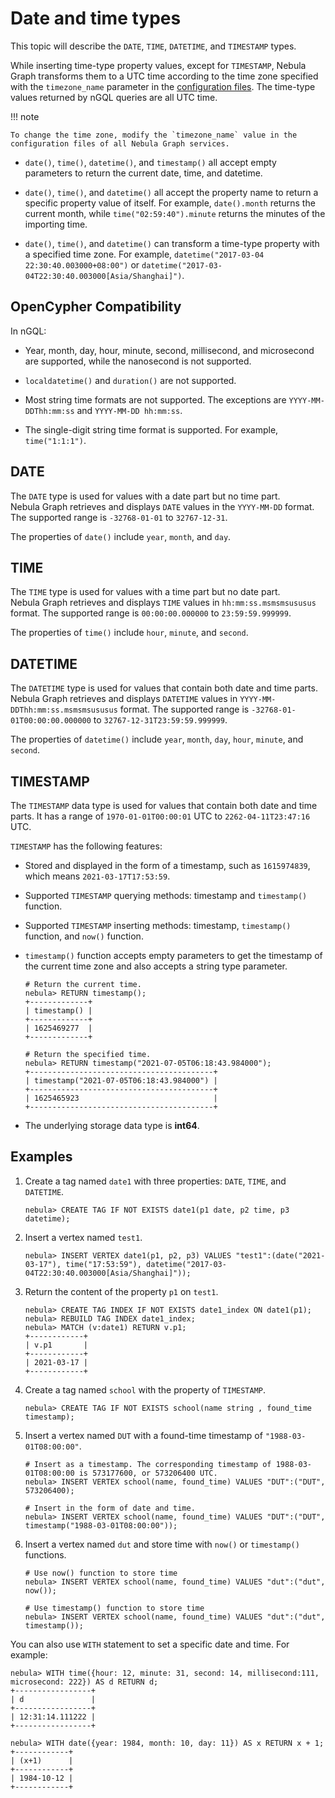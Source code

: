 # Date and time types

This topic will describe the `DATE`, `TIME`, `DATETIME`, and `TIMESTAMP` types.

While inserting time-type property values, except for `TIMESTAMP`, Nebula Graph transforms them to a UTC time according to the time zone specified with the `timezone_name` parameter in the [configuration files](../../5.configurations-and-logs/1.configurations/1.configurations.md). The time-type values returned by nGQL queries are all UTC time.

!!! note

    To change the time zone, modify the `timezone_name` value in the configuration files of all Nebula Graph services.

- `date()`, `time()`, `datetime()`, and `timestamp()` all accept empty parameters to return the current date, time, and datetime.

- `date()`, `time()`, and `datetime()` all accept the property name to return a specific property value of itself. For example, `date().month` returns the current month, while `time("02:59:40").minute` returns the minutes of the importing time.

- `date()`, `time()`, and `datetime()` can transform a time-type property with a specified time zone. For example, `datetime("2017-03-04 22:30:40.003000+08:00")` or `datetime("2017-03-04T22:30:40.003000[Asia/Shanghai]")`.

## OpenCypher Compatibility

In nGQL:

- Year, month, day, hour, minute, second, millisecond, and microsecond are supported, while the nanosecond is not supported.

- `localdatetime()` and `duration()` are not supported.

- Most string time formats are not supported. The exceptions are `YYYY-MM-DDThh:mm:ss` and `YYYY-MM-DD hh:mm:ss`.

- The single-digit string time format is supported. For example, `time("1:1:1")`.

## DATE

The `DATE` type is used for values with a date part but no time part. Nebula Graph retrieves and displays `DATE` values in the `YYYY-MM-DD` format. The supported range is `-32768-01-01` to `32767-12-31`.

The properties of `date()` include `year`, `month`, and `day`.

## TIME

The `TIME` type is used for values with a time part but no date part. Nebula Graph retrieves and displays `TIME` values in `hh:mm:ss.msmsmsususus` format. The supported range is `00:00:00.000000` to `23:59:59.999999`.

The properties of `time()` include `hour`, `minute`, and `second`.

## DATETIME

The `DATETIME` type is used for values that contain both date and time parts. Nebula Graph retrieves and displays `DATETIME` values in `YYYY-MM-DDThh:mm:ss.msmsmsususus` format. The supported range is `-32768-01-01T00:00:00.000000` to `32767-12-31T23:59:59.999999`.

The properties of `datetime()` include `year`, `month`, `day`, `hour`, `minute`, and `second`.
## TIMESTAMP

The `TIMESTAMP` data type is used for values that contain both date and time parts. It has a range of `1970-01-01T00:00:01` UTC to `2262-04-11T23:47:16` UTC.

`TIMESTAMP` has the following features:

- Stored and displayed in the form of a timestamp, such as `1615974839`, which means `2021-03-17T17:53:59`.

- Supported `TIMESTAMP` querying methods: timestamp and `timestamp()` function.

- Supported `TIMESTAMP` inserting methods: timestamp, `timestamp()` function, and `now()` function.

- `timestamp()` function accepts empty parameters to get the timestamp of the current time zone and also accepts a string type parameter.
   
   ```ngql
   # Return the current time.
   nebula> RETURN timestamp();
   +-------------+
   | timestamp() |
   +-------------+
   | 1625469277  |
   +-------------+

   # Return the specified time.
   nebula> RETURN timestamp("2021-07-05T06:18:43.984000");
   +-----------------------------------------+
   | timestamp("2021-07-05T06:18:43.984000") |
   +-----------------------------------------+
   | 1625465923                              |
   +-----------------------------------------+
   ```

- The underlying storage data type is **int64**.

## Examples

1. Create a tag named `date1` with three properties: `DATE`, `TIME`, and `DATETIME`.

    ```ngql
    nebula> CREATE TAG IF NOT EXISTS date1(p1 date, p2 time, p3 datetime);
    ```

2. Insert a vertex named `test1`.

    ```ngql
    nebula> INSERT VERTEX date1(p1, p2, p3) VALUES "test1":(date("2021-03-17"), time("17:53:59"), datetime("2017-03-04T22:30:40.003000[Asia/Shanghai]"));
    ```

3. Return the content of the property `p1` on `test1`.

    ```ngql
    nebula> CREATE TAG INDEX IF NOT EXISTS date1_index ON date1(p1);
    nebula> REBUILD TAG INDEX date1_index;
    nebula> MATCH (v:date1) RETURN v.p1;
    +------------+
    | v.p1       |
    +------------+
    | 2021-03-17 |
    +------------+
    ```

4. Create a tag named `school` with the property of `TIMESTAMP`.

    ```ngql
    nebula> CREATE TAG IF NOT EXISTS school(name string , found_time timestamp);
    ```

5. Insert a vertex named `DUT` with a found-time timestamp of `"1988-03-01T08:00:00"`.

    ```ngql
    # Insert as a timestamp. The corresponding timestamp of 1988-03-01T08:00:00 is 573177600, or 573206400 UTC.
    nebula> INSERT VERTEX school(name, found_time) VALUES "DUT":("DUT", 573206400);

    # Insert in the form of date and time.
    nebula> INSERT VERTEX school(name, found_time) VALUES "DUT":("DUT", timestamp("1988-03-01T08:00:00"));
    ```

6. Insert a vertex named `dut` and store time with `now()` or `timestamp()` functions.

    ```ngql
    # Use now() function to store time
    nebula> INSERT VERTEX school(name, found_time) VALUES "dut":("dut", now());

    # Use timestamp() function to store time
    nebula> INSERT VERTEX school(name, found_time) VALUES "dut":("dut", timestamp());
    ```

You can also use `WITH` statement to set a specific date and time. For example:

```ngql
nebula> WITH time({hour: 12, minute: 31, second: 14, millisecond:111, microsecond: 222}) AS d RETURN d;
+-----------------+
| d               |
+-----------------+
| 12:31:14.111222 |
+-----------------+

nebula> WITH date({year: 1984, month: 10, day: 11}) AS x RETURN x + 1;
+------------+
| (x+1)      |
+------------+
| 1984-10-12 |
+------------+
```

